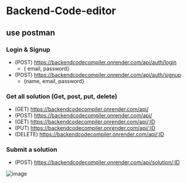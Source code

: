 # Backend-Code-editor

## use postman
### Login & Signup
- (POST) https://backendcodecompiler.onrender.com/api/auth/login
  - { email, password}
- (POST) https://backendcodecompiler.onrender.com/api/auth/signup
  - {name, email, password}

### Get all solution (Get, post, put, delete)
- (GET) https://backendcodecompiler.onrender.com/api/
- (POST) https://backendcodecompiler.onrender.com/api/
- (GET) https://backendcodecompiler.onrender.com/api/:ID
- (PUT) https://backendcodecompiler.onrender.com/api/:ID
- (DELETE) https://backendcodecompiler.onrender.com/api/:ID

### Submit a solution
- (POST) https://backendcodecompiler.onrender.com/api/solution/:ID


![image](https://github.com/luckych8080/Backend-Code-editor/assets/76004920/c0f9b29a-a4ee-4177-b0b8-fcabfc6e44d9)
